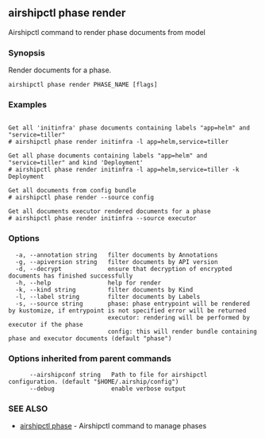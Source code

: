 ## airshipctl phase render

Airshipctl command to render phase documents from model

### Synopsis


Render documents for a phase.


```
airshipctl phase render PHASE_NAME [flags]
```

### Examples

```

Get all 'initinfra' phase documents containing labels "app=helm" and "service=tiller"
# airshipctl phase render initinfra -l app=helm,service=tiller

Get all phase documents containing labels "app=helm" and "service=tiller" and kind 'Deployment'
# airshipctl phase render initinfra -l app=helm,service=tiller -k Deployment

Get all documents from config bundle
# airshipctl phase render --source config

Get all documents executor rendered documents for a phase
# airshipctl phase render initinfra --source executor

```

### Options

```
  -a, --annotation string   filter documents by Annotations
  -g, --apiversion string   filter documents by API version
  -d, --decrypt             ensure that decryption of encrypted documents has finished successfully
  -h, --help                help for render
  -k, --kind string         filter documents by Kind
  -l, --label string        filter documents by Labels
  -s, --source string       phase: phase entrypoint will be rendered by kustomize, if entrypoint is not specified error will be returned
                            executor: rendering will be performed by executor if the phase
                            config: this will render bundle containing phase and executor documents (default "phase")
```

### Options inherited from parent commands

```
      --airshipconf string   Path to file for airshipctl configuration. (default "$HOME/.airship/config")
      --debug                enable verbose output
```

### SEE ALSO

* [airshipctl phase](airshipctl_phase.md)	 - Airshipctl command to manage phases

